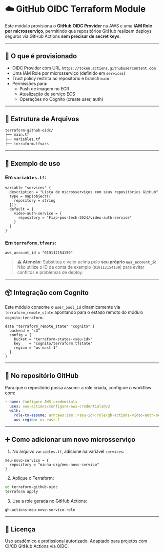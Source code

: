 # ☁️ GitHub OIDC Terraform Module

Este módulo provisiona o **GitHub OIDC Provider** na AWS e uma **IAM Role por microsserviço**, permitindo que repositórios GitHub realizem deploys seguros via GitHub Actions **sem precisar de secret keys**.

---

## 🔐 O que é provisionado

- OIDC Provider com URL `https://token.actions.githubusercontent.com`
- Uma IAM Role por microsserviço (definido em `services`)
- Trust policy restrita ao repositório e branch `main`
- Permissões para:
  - Push de imagem no ECR
  - Atualização de serviço ECS
  - Operações no Cognito (create user, auth)

---

## 📁 Estrutura de Arquivos

```bash
terraform-github-oidc/
├── main.tf
├── variables.tf
├── terraform.tfvars
```

---

## 🔁 Exemplo de uso

### Em `variables.tf`:

```hcl
variable "services" {
  description = "Lista de microsserviços com seus repositórios GitHub"
  type = map(object({
    repository = string
  }))
  default = {
    video-auth-service = {
      repository = "Fiap-pos-tech-2024/video-auth-service"
    }
  }
}
```

### Em `terraform.tfvars`:

```hcl
aws_account_id = "019112154159"
```

> ⚠️ **Atenção:** Substitua o valor acima pelo **seu próprio `aws_account_id`**. Não utilize o ID da conta de exemplo (`019112154159`) para evitar conflitos e problemas de deploy.

---

## 📦 Integração com Cognito

Este módulo consome o `user_pool_id` dinamicamente via `terraform_remote_state` apontando para o estado remoto do módulo `cognito-terraform`.

```hcl
data "terraform_remote_state" "cognito" {
  backend = "s3"
  config = {
    bucket = "terraform-states-<seu-id>"
    key    = "cognito/terraform.tfstate"
    region = "us-east-1"
  }
}
```

---

## 🚀 No repositório GitHub

Para que o repositório possa assumir a role criada, configure o workflow com:

```yaml
- name: Configure AWS credentials
  uses: aws-actions/configure-aws-credentials@v2
  with:
    role-to-assume: arn:aws:iam::<seu-id>:role/gh-actions-video-auth-service-role
    aws-region: us-east-1
```

---

## ➕ Como adicionar um novo microsserviço

1. No arquivo `variables.tf`, adicione na variável `services`:

```hcl
meu-novo-servico = {
  repository = "minha-org/meu-novo-servico"
}
```

2. Aplique o Terraform:

```bash
cd terraform-github-oidc
terraform apply
```

3. Use a role gerada no GitHub Actions:

```
gh-actions-meu-novo-servico-role
```

---

## 🧾 Licença

Uso acadêmico e profissional autorizado. Adaptado para projetos com CI/CD GitHub Actions via OIDC.
